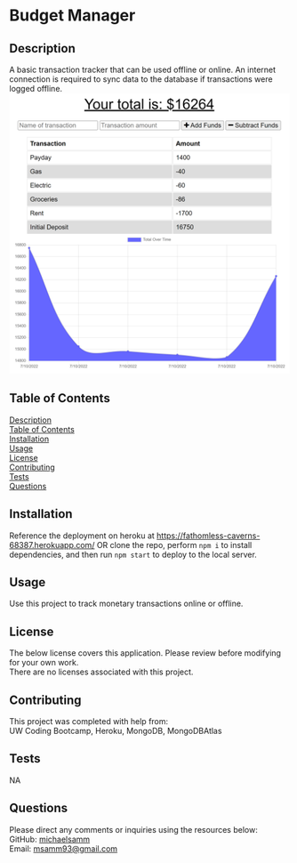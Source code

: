   # Budget Manager 

  ## Description
  A basic transaction tracker that can be used offline or online. An internet connection is required to sync data to the database if transactions were logged offline.  
  ![Transaction entry with a graph of recent transactions](/assets/images/budget-manager-screenshot.png)

  ## Table of Contents
  [Description](#description)  
  [Table of Contents](#table-of-contents)  
  [Installation](#installation)  
  [Usage](#usage)  
  [License](#license)  
  [Contributing](#contributing)  
  [Tests](#tests)  
  [Questions](#questions)

  ## Installation
  Reference the deployment on heroku at https://fathomless-caverns-68387.herokuapp.com/ OR clone the repo, perform `npm i` to install dependencies, and then run  `npm start` to deploy to the local server.

  ## Usage
  Use this project to track monetary transactions online or offline.

  ## License
  The below license covers this application. Please review before modifying for your own work.  
  There are no licenses associated with this project.

  ## Contributing
  This project was completed with help from:  
  UW Coding Bootcamp, Heroku, MongoDB, MongoDBAtlas

  ## Tests
  NA

  ## Questions
  Please direct any comments or inquiries using the resources below:  
  GitHub: [michaelsamm](https://github.com/michaelsamm)  
  Email: <msamm93@gmail.com>

